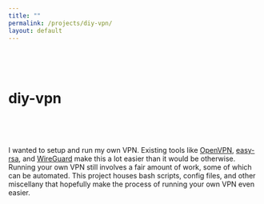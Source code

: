 ```yaml
---
title: ""
permalink: /projects/diy-vpn/
layout: default
---
```


# diy-vpn <a href="https://github.com/zbo14/diy-vpn"><svg class="svg-icon" style="vertical-align:middle"><use xlink:href="{{ '/assets/minima-social-icons.svg#github' | relative_url }}"></use></svg></a>

I wanted to setup and run my own VPN. Existing tools like [OpenVPN](https://openvpn.net/), [easy-rsa](https://github.com/OpenVPN/easy-rsa), and [WireGuard](https://www.wireguard.com) make this a lot easier than it would be otherwise. Running your own VPN still involves a fair amount of work, some of which can be automated. This project houses bash scripts, config files, and other miscellany that hopefully make the process of running your own VPN even easier.
